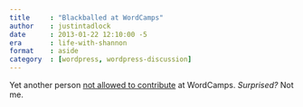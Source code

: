 ```yaml
---
title     : "Blackballed at WordCamps"
author    : justintadlock
date      : 2013-01-22 12:10:00 -5
era       : life-with-shannon
format    : aside
category  : [wordpress, wordpress-discussion]
---
```


Yet another person <a href="http://www.designcrumbs.com/automattically-blackballed/" title="Automattically Blackballed">not allowed to contribute</a> at WordCamps.  <em>Surprised?</em>  Not me.
